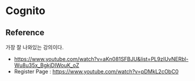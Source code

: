 # Cognito

## Reference
가장 잘 나와있는 강의이다.
- https://www.youtube.com/watch?v=aKn081SFBJU&list=PL9zIUvNERbl-Wu8u35x_BgkjDIWouK_oZ
- Register Page : https://www.youtube.com/watch?v=pDMkL2cObC0
